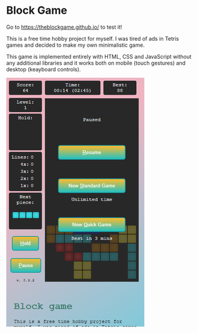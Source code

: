 # Block Game

Go to https://theblockgame.github.io/ to test it!

This is a free time hobby project for myself. I was tired of ads in Tetris games and decided to make my own minimalistic game.

This game is implemented entirely with HTML, CSS and JavaScript without any additional libraries and it works both on mobile (touch gestures) and desktop (keayboard controls).

![screenshot](screenshot1.png)


